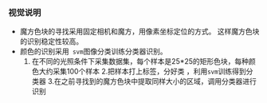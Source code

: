 ### 视觉说明

- 魔方色块的寻找采用固定相机和魔方，用像素坐标定位的方式。 这样魔方色块的识别稳定性较高。
- 颜色的识别采用` svm`图像分类训练分类器识别。
  1. 在不同的光照条件下采集数据集，每个样本是25\*25的矩形色块，每种颜色大约采集100个样本
  2.把样本打上标签，分好类 ，利用`svm`训练得到分类器
  3.在之前寻找到的魔方色块中提取同样大小的区域，调用分类器进行识别

